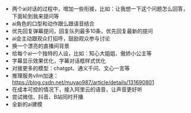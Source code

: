 - 两个ai对话的过程中，增加一些衔接，比如：让我想一下这个问题怎么回答，下面轮到我来提问等
- ai角色的口型和动作跟么跟语音结合
- 优先回复弹幕提问，回复队列最多10条，优先回复最新的提问
- ai会主动跟观众打招呼，鼓励观众参与讨论
- 换一个漂亮的直播间背景
- 给每个ai一个独特的人设，比如：知心大姐姐、傲娇小公主等
- 字幕显示效果优化，字幕对话框样式优化
- 对接更多的模型：chatgpt、通义千问、文心一言等 
- 推理服务vllm加速：https://blog.csdn.net/muyao987/article/details/131690801
- 在成本可控的情况下，接入阿里云的语音，让声音更好听
- 尝试微信、抖音、B站同时开播
- 全新的ai建模